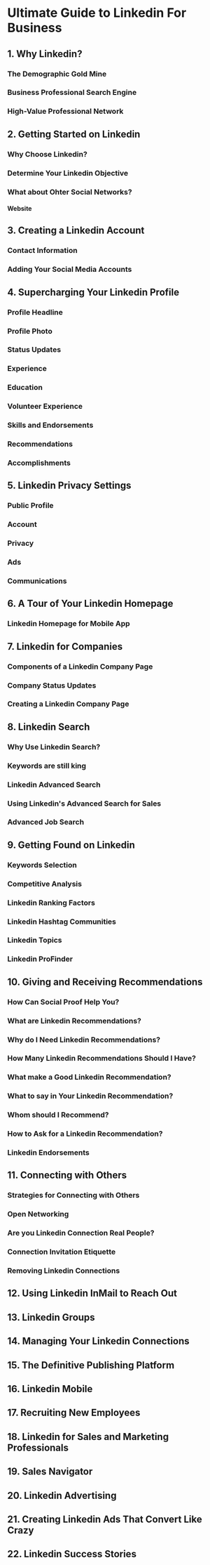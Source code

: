 # Ultimate Guide to Linkedin For Business

## 1. Why Linkedin?
### The Demographic Gold Mine
### Business Professional Search Engine
### High-Value Professional Network
## 2. Getting Started on Linkedin
### Why Choose Linkedin?
### Determine Your Linkedin Objective
### What about Ohter Social Networks?
#### Website
## 3. Creating a Linkedin Account
### Contact Information
### Adding Your Social Media Accounts
## 4. Supercharging Your Linkedin Profile
### Profile Headline
### Profile Photo
### Status Updates
### Experience
### Education
### Volunteer Experience
### Skills and Endorsements
### Recommendations
### Accomplishments
## 5. Linkedin Privacy Settings
### Public Profile
### Account
### Privacy
### Ads
### Communications
## 6. A Tour of Your Linkedin Homepage
### Linkedin Homepage for Mobile App
## 7. Linkedin for Companies
### Components of a Linkedin Company Page
### Company Status Updates
### Creating a Linkedin Company Page
## 8. Linkedin Search
### Why Use Linkedin Search?
### Keywords are still king
### Linkedin Advanced Search
### Using Linkedin's Advanced Search for Sales
### Advanced Job Search
## 9. Getting Found on Linkedin
### Keywords Selection
### Competitive Analysis
### Linkedin Ranking Factors
### Linkedin Hashtag Communities
### Linkedin Topics
### Linkedin ProFinder
## 10. Giving and Receiving Recommendations
### How Can Social Proof Help You?
### What are Linkedin Recommendations?
### Why do I Need Linkedin Recommendations?
### How Many Linkedin Recommendations Should I Have?
### What make a Good Linkedin Recommendation?
### What to say in Your Linkedin Recommendation?
### Whom should I Recommend?
### How to Ask for a Linkedin Recommendation?
### Linkedin Endorsements
## 11. Connecting with Others
### Strategies for Connecting with Others
### Open Networking
### Are you Linkedin Connection Real People?
### Connection Invitation Etiquette
### Removing Linkedin Connections
## 12. Using Linkedin InMail to Reach Out
## 13. Linkedin Groups
## 14. Managing Your Linkedin Connections
## 15. The Definitive Publishing Platform
## 16. Linkedin Mobile
## 17. Recruiting New Employees
## 18. Linkedin for Sales and Marketing Professionals
## 19. Sales Navigator
## 20. Linkedin Advertising
## 21. Creating Linkedin Ads That Convert Like Crazy
## 22. Linkedin Success Stories